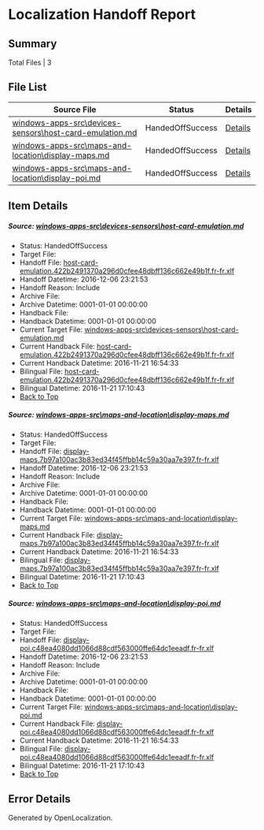 # <a name='report-top'></a> Localization Handoff Report

## Summary
 Total Files | 3

## File List
 Source File | Status | Details 
 ----------- | ------ | ------- 
 [windows-apps-src\devices-sensors\host-card-emulation.md](https://cpubwin.visualstudio.com/windows-uwp/_git/windows-uwp/commit/d00ba80ac7d0f033a69ad070dc8ee681cbd0ed18?path=windows-apps-src%2Fdevices-sensors%2Fhost-card-emulation.md&_a=contents) | HandedOffSuccess | [Details](#c5a7293874bd71b50aa31d6af9a687d289d07ce53391)
 [windows-apps-src\maps-and-location\display-maps.md](https://cpubwin.visualstudio.com/windows-uwp/_git/windows-uwp/commit/d00ba80ac7d0f033a69ad070dc8ee681cbd0ed18?path=windows-apps-src%2Fmaps-and-location%2Fdisplay-maps.md&_a=contents) | HandedOffSuccess | [Details](#09f87f66802e5143c8eac7fce8fc2118f3d313405072)
 [windows-apps-src\maps-and-location\display-poi.md](https://cpubwin.visualstudio.com/windows-uwp/_git/windows-uwp/commit/d00ba80ac7d0f033a69ad070dc8ee681cbd0ed18?path=windows-apps-src%2Fmaps-and-location%2Fdisplay-poi.md&_a=contents) | HandedOffSuccess | [Details](#8afdb41d6790bb9647a6b89086c4b86872940c515073)

## Item Details
##### <a name='c5a7293874bd71b50aa31d6af9a687d289d07ce53391'></a> Source: [windows-apps-src\devices-sensors\host-card-emulation.md](https://cpubwin.visualstudio.com/windows-uwp/_git/windows-uwp/commit/d00ba80ac7d0f033a69ad070dc8ee681cbd0ed18?path=windows-apps-src%2Fdevices-sensors%2Fhost-card-emulation.md&_a=contents)
* Status: HandedOffSuccess
* Target File: 
* Handoff File: [host-card-emulation.422b2491370a296d0cfee48dbff136c662e49b1f.fr-fr.xlf](https://cpubwin.visualstudio.com/windows-uwp/_git/WDCLib.handoff/commit/37bec0fa6d914af9f27a2016142daf9304844c88?path=ol-handoff%2Fcpubwin%2Fwindows-uwp.fr-fr%2Fmaster%2Fhost-card-emulation.422b2491370a296d0cfee48dbff136c662e49b1f.fr-fr.xlf&_a=contents)
* Handoff Datetime: 2016-12-06 23:21:53
* Handoff Reason: Include
* Archive File: 
* Archive Datetime: 0001-01-01 00:00:00
* Handback File: 
* Handback Datetime: 0001-01-01 00:00:00
* Current Target File: [windows-apps-src\devices-sensors\host-card-emulation.md](https://cpubwin.visualstudio.com/windows-uwp/_git/windows-uwp.fr-fr/commit/b499722b387bb5bf9961078746547751e280aace?path=windows-apps-src%2Fdevices-sensors%2Fhost-card-emulation.md&_a=contents)
* Current Handback File: [host-card-emulation.422b2491370a296d0cfee48dbff136c662e49b1f.fr-fr.xlf](https://cpubwin.visualstudio.com/windows-uwp/_git/WDCLib.handback/commit/a2b58f321961fe8e5a80c86cd6d53f983c3d6f0e?path=ol-handback%2Fcpubwin%2Fwindows-uwp.fr-fr%2Fmaster%2Fhost-card-emulation.422b2491370a296d0cfee48dbff136c662e49b1f.fr-fr.xlf&_a=contents)
* Current Handback Datetime: 2016-11-21 16:54:33
* Bilingual File: [host-card-emulation.422b2491370a296d0cfee48dbff136c662e49b1f.fr-fr.xlf](https://cpubwin.visualstudio.com/windows-uwp/_git/WDCLib.handback/commit/a2b58f321961fe8e5a80c86cd6d53f983c3d6f0e?path=ol-handback%2Fcpubwin%2Fwindows-uwp.fr-fr%2Fmaster%2Fhost-card-emulation.422b2491370a296d0cfee48dbff136c662e49b1f.fr-fr.xlf&_a=contents)
* Bilingual Datetime: 2016-11-21 17:10:43
* [Back to Top](#report-top)

##### <a name='09f87f66802e5143c8eac7fce8fc2118f3d313405072'></a> Source: [windows-apps-src\maps-and-location\display-maps.md](https://cpubwin.visualstudio.com/windows-uwp/_git/windows-uwp/commit/d00ba80ac7d0f033a69ad070dc8ee681cbd0ed18?path=windows-apps-src%2Fmaps-and-location%2Fdisplay-maps.md&_a=contents)
* Status: HandedOffSuccess
* Target File: 
* Handoff File: [display-maps.7b97a100ac3b83ed34f45ffbb14c59a30aa7e397.fr-fr.xlf](https://cpubwin.visualstudio.com/windows-uwp/_git/WDCLib.handoff/commit/37bec0fa6d914af9f27a2016142daf9304844c88?path=ol-handoff%2Fcpubwin%2Fwindows-uwp.fr-fr%2Fmaster%2Fdisplay-maps.7b97a100ac3b83ed34f45ffbb14c59a30aa7e397.fr-fr.xlf&_a=contents)
* Handoff Datetime: 2016-12-06 23:21:53
* Handoff Reason: Include
* Archive File: 
* Archive Datetime: 0001-01-01 00:00:00
* Handback File: 
* Handback Datetime: 0001-01-01 00:00:00
* Current Target File: [windows-apps-src\maps-and-location\display-maps.md](https://cpubwin.visualstudio.com/windows-uwp/_git/windows-uwp.fr-fr/commit/b499722b387bb5bf9961078746547751e280aace?path=windows-apps-src%2Fmaps-and-location%2Fdisplay-maps.md&_a=contents)
* Current Handback File: [display-maps.7b97a100ac3b83ed34f45ffbb14c59a30aa7e397.fr-fr.xlf](https://cpubwin.visualstudio.com/windows-uwp/_git/WDCLib.handback/commit/a2b58f321961fe8e5a80c86cd6d53f983c3d6f0e?path=ol-handback%2Fcpubwin%2Fwindows-uwp.fr-fr%2Fmaster%2Fdisplay-maps.7b97a100ac3b83ed34f45ffbb14c59a30aa7e397.fr-fr.xlf&_a=contents)
* Current Handback Datetime: 2016-11-21 16:54:33
* Bilingual File: [display-maps.7b97a100ac3b83ed34f45ffbb14c59a30aa7e397.fr-fr.xlf](https://cpubwin.visualstudio.com/windows-uwp/_git/WDCLib.handback/commit/a2b58f321961fe8e5a80c86cd6d53f983c3d6f0e?path=ol-handback%2Fcpubwin%2Fwindows-uwp.fr-fr%2Fmaster%2Fdisplay-maps.7b97a100ac3b83ed34f45ffbb14c59a30aa7e397.fr-fr.xlf&_a=contents)
* Bilingual Datetime: 2016-11-21 17:10:43
* [Back to Top](#report-top)

##### <a name='8afdb41d6790bb9647a6b89086c4b86872940c515073'></a> Source: [windows-apps-src\maps-and-location\display-poi.md](https://cpubwin.visualstudio.com/windows-uwp/_git/windows-uwp/commit/d00ba80ac7d0f033a69ad070dc8ee681cbd0ed18?path=windows-apps-src%2Fmaps-and-location%2Fdisplay-poi.md&_a=contents)
* Status: HandedOffSuccess
* Target File: 
* Handoff File: [display-poi.c48ea4080dd1066d88cdf563000ffe64dc1eeadf.fr-fr.xlf](https://cpubwin.visualstudio.com/windows-uwp/_git/WDCLib.handoff/commit/37bec0fa6d914af9f27a2016142daf9304844c88?path=ol-handoff%2Fcpubwin%2Fwindows-uwp.fr-fr%2Fmaster%2Fdisplay-poi.c48ea4080dd1066d88cdf563000ffe64dc1eeadf.fr-fr.xlf&_a=contents)
* Handoff Datetime: 2016-12-06 23:21:53
* Handoff Reason: Include
* Archive File: 
* Archive Datetime: 0001-01-01 00:00:00
* Handback File: 
* Handback Datetime: 0001-01-01 00:00:00
* Current Target File: [windows-apps-src\maps-and-location\display-poi.md](https://cpubwin.visualstudio.com/windows-uwp/_git/windows-uwp.fr-fr/commit/b499722b387bb5bf9961078746547751e280aace?path=windows-apps-src%2Fmaps-and-location%2Fdisplay-poi.md&_a=contents)
* Current Handback File: [display-poi.c48ea4080dd1066d88cdf563000ffe64dc1eeadf.fr-fr.xlf](https://cpubwin.visualstudio.com/windows-uwp/_git/WDCLib.handback/commit/a2b58f321961fe8e5a80c86cd6d53f983c3d6f0e?path=ol-handback%2Fcpubwin%2Fwindows-uwp.fr-fr%2Fmaster%2Fdisplay-poi.c48ea4080dd1066d88cdf563000ffe64dc1eeadf.fr-fr.xlf&_a=contents)
* Current Handback Datetime: 2016-11-21 16:54:33
* Bilingual File: [display-poi.c48ea4080dd1066d88cdf563000ffe64dc1eeadf.fr-fr.xlf](https://cpubwin.visualstudio.com/windows-uwp/_git/WDCLib.handback/commit/a2b58f321961fe8e5a80c86cd6d53f983c3d6f0e?path=ol-handback%2Fcpubwin%2Fwindows-uwp.fr-fr%2Fmaster%2Fdisplay-poi.c48ea4080dd1066d88cdf563000ffe64dc1eeadf.fr-fr.xlf&_a=contents)
* Bilingual Datetime: 2016-11-21 17:10:43
* [Back to Top](#report-top)


## Error Details

Generated by OpenLocalization.
